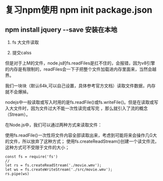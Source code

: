 # 复习npm使用 npm init package.json 
## npm install jquery --save 安装在本地

1. fs 大文件读取

2. 提交calss

但是对于上M的文件，node.js的fs.readFiles是扛不住的，会报错，因为v8引擎的内存是有限制的，readFiles会一下子把整个文件加载进内存里面来，当然会越界。

我们一块块（默认64k,可以自己设置，具体参考官方文档）读取文件数据，内存就不会爆掉。

nodejs中一般读取或写入时用的是fs.readFile()或fs.writeFile()。但是在读取或写入大文件时，因为文件过大不能一次性读完或写完 ，那么就引入了流的概念（Stream）。


在Node.js中，我们可以通过两种方式来读取文件：

使用fs.readFile()一次性将文件内容全部读取出来，考虑到可能将来会操作几G大的文件，所以放弃了这种方式；
使用fs.createReadStream()创建一个读文件流，这种方式可不受限于文件的大小；
   
    const fs = require('fs')
    // 
    let rs = fs.createReadStream('./movie.wmv');
    let ws = fs.createWriteStream('./src/movie.wmv');
    rs.pipe(ws)